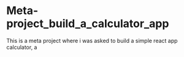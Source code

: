 # Meta-project_build_a_calculator_app
This is a meta project where i was asked to build a simple react app calculator, a 
